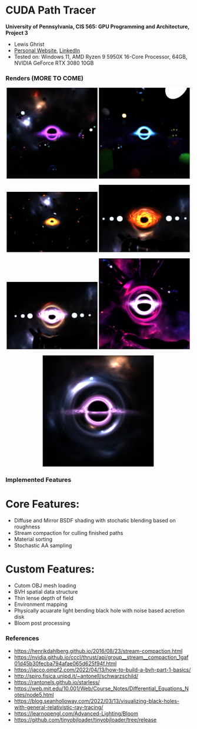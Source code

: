 CUDA Path Tracer
================

**University of Pennsylvania, CIS 565: GPU Programming and Architecture, Project 3**

* Lewis Ghrist
* [Personal Website](https://siwel-cg.github.io/siwel.cg_websiteV1/index.html#home), [LinkedIn](https://www.linkedin.com/in/lewis-ghrist-4b1b3728b/)
* Tested on: Windows 11, AMD Ryzen 9 5950X 16-Core Processor, 64GB, NVIDIA GeForce RTX 3080 10GB

### Renders (MORE TO COME)
<p align="center">
  <img src="IMAGES/blackhole_bvh_test.2025-10-05_02-39-31z.775samp.png" alt="Purple accretion disk with lensing" width="49%"/>
  <img src="IMAGES/blackhole_bvh_test.2025-10-05_02-25-49z.537samp.png" alt="Blue accretion disk variant" width="49%"/>
</p>
<p align="center">
  <img src="IMAGES/blackhole_mirrors.2025-10-05_13-27-25z.678samp.png" alt="Orange disk with mirrored highlights" width="49%"/>
  <img src="IMAGES/singleBH_V1.2025-10-05_17-56-29z.437samp.png" alt="Hot swirling disk, planets in a row" width="49%"/>
</p>
<p align="center">
  <img src="IMAGES/singleBH_V1.2025-10-05_17-53-17z.661samp.png" alt="Pastel disk, planets in a row" width="49%"/>
  <img src="IMAGES/singleBH_V1.2025-10-05_16-53-14z.97samp.png" alt="Magenta close-up with hand silhouette" width="49%"/>
</p>
<p align="center">
  <img src= "IMAGES/singleBH_V1.2025-10-04_03-03-55z.950samp.png" alt="Clean pink ring and lensing" width="60%"/>
</p>

### Implemented Features
# Core Features:
- Diffuse and Mirror BSDF shading with stochatic blending based on roughness
- Stream compaction for culling finished paths
- Material sorting 
- Stochastic AA sampling
# Custom Features:
- Cutom OBJ mesh loading
- BVH spatial data structure
- Thin lense depth of field
- Environment mapping
- Physically acuarate light bending black hole with noise based acretion disk
- Bloom post processing

### References
- https://henrikdahlberg.github.io/2016/08/23/stream-compaction.html
- https://nvidia.github.io/cccl/thrust/api/group__stream__compaction_1gaf01d45b30fecba794afae065d625f94f.html
- https://jacco.ompf2.com/2022/04/13/how-to-build-a-bvh-part-1-basics/
- http://spiro.fisica.unipd.it/~antonell/schwarzschild/
- https://rantonels.github.io/starless/
- https://web.mit.edu/10.001/Web/Course_Notes/Differential_Equations_Notes/node5.html
- https://blog.seanholloway.com/2022/03/13/visualizing-black-holes-with-general-relativistic-ray-tracing/
- https://learnopengl.com/Advanced-Lighting/Bloom
- https://github.com/tinyobjloader/tinyobjloader/tree/release